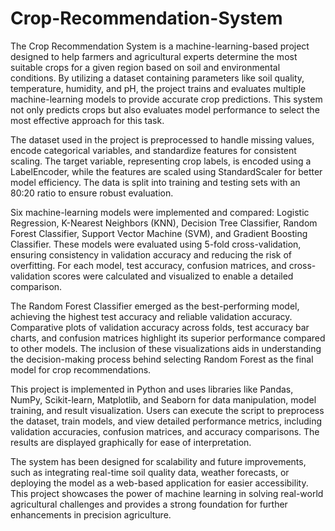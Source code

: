 # Crop-Recommendation-System
The Crop Recommendation System is a machine-learning-based project designed to help farmers and agricultural experts determine the most suitable crops for a given region based on soil and environmental conditions. By utilizing a dataset containing parameters like soil quality, temperature, humidity, and pH, the project trains and evaluates multiple machine-learning models to provide accurate crop predictions. This system not only predicts crops but also evaluates model performance to select the most effective approach for this task.

The dataset used in the project is preprocessed to handle missing values, encode categorical variables, and standardize features for consistent scaling. The target variable, representing crop labels, is encoded using a LabelEncoder, while the features are scaled using StandardScaler for better model efficiency. The data is split into training and testing sets with an 80:20 ratio to ensure robust evaluation.

Six machine-learning models were implemented and compared: Logistic Regression, K-Nearest Neighbors (KNN), Decision Tree Classifier, Random Forest Classifier, Support Vector Machine (SVM), and Gradient Boosting Classifier. These models were evaluated using 5-fold cross-validation, ensuring consistency in validation accuracy and reducing the risk of overfitting. For each model, test accuracy, confusion matrices, and cross-validation scores were calculated and visualized to enable a detailed comparison.

The Random Forest Classifier emerged as the best-performing model, achieving the highest test accuracy and reliable validation accuracy. Comparative plots of validation accuracy across folds, test accuracy bar charts, and confusion matrices highlight its superior performance compared to other models. The inclusion of these visualizations aids in understanding the decision-making process behind selecting Random Forest as the final model for crop recommendations.

This project is implemented in Python and uses libraries like Pandas, NumPy, Scikit-learn, Matplotlib, and Seaborn for data manipulation, model training, and result visualization. Users can execute the script to preprocess the dataset, train models, and view detailed performance metrics, including validation accuracies, confusion matrices, and accuracy comparisons. The results are displayed graphically for ease of interpretation.

The system has been designed for scalability and future improvements, such as integrating real-time soil quality data, weather forecasts, or deploying the model as a web-based application for easier accessibility. This project showcases the power of machine learning in solving real-world agricultural challenges and provides a strong foundation for further enhancements in precision agriculture.


